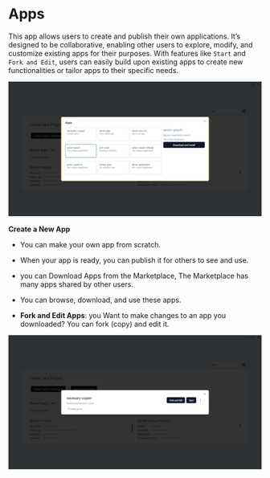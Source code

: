 # Apps

This app allows users to create and publish their own applications. It’s designed to be collaborative, enabling other users to explore, modify, and customize existing apps for their purposes. With features like `Start` and `Fork and Edit`, users can easily build upon existing apps to create new functionalities or tailor apps to their specific needs.

[![app start](../../static/img/appList.png)](../../static/video/appStart.mp4)

**Create a New App**
* You can make your own app from scratch. 

* When your app is ready, you can publish it for others to see and use.

* you can Download Apps from the Marketplace, The Marketplace has many apps shared by other users.

* You can browse, download, and use these apps.

* **Fork and Edit Apps**: you Want to make changes to an app you downloaded? You can fork (copy) and edit it.

![installedApp](../../static/img/installedApp.png)
